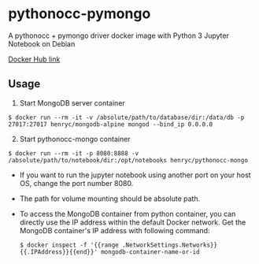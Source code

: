 # pythonocc-pymongo

A pythonocc + pymongo driver docker image with Python 3 Jupyter Notebook on Debian

[Docker Hub link](https://hub.docker.com/r/henryc/pythonocc-notebook/)

## Usage

1. Start MongoDB server container

```
$ docker run --rm -it -v /absolute/path/to/database/dir:/data/db -p 27017:27017 henryc/mongodb-alpine mongod --bind_ip 0.0.0.0
```

2. Start pythonocc-mongo container

```
$ docker run --rm -it -p 8080:8888 -v /absolute/path/to/notebook/dir:/opt/notebooks henryc/pythonocc-mongo
```

- If you want to run the jupyter notebook using another port on your host OS, change the port number 8080.

- The path for volume mounting should be absolute path.

- To access the MongoDB container from python container, you can directly use the IP address within the default Docker network. Get the MongoDB container's IP address with following command:

  ```
  $ docker inspect -f '{{range .NetworkSettings.Networks}}{{.IPAddress}}{{end}}' mongodb-container-name-or-id
  ```
